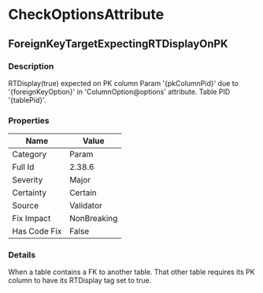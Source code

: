 ﻿---  
uid: Validator_2_38_6  
---

# CheckOptionsAttribute

## ForeignKeyTargetExpectingRTDisplayOnPK

### Description

RTDisplay(true) expected on PK column Param '{pkColumnPid}' due to '{foreignKeyOption}' in 'ColumnOption@options' attribute. Table PID '{tablePid}'.

### Properties

| Name         | Value       |
| ------------ | ----------- |
| Category     | Param       |
| Full Id      | 2.38.6      |
| Severity     | Major       |
| Certainty    | Certain     |
| Source       | Validator   |
| Fix Impact   | NonBreaking |
| Has Code Fix | False       |

### Details

When a table contains a FK to another table. That other table requires its PK column to have its RTDisplay tag set to true.
